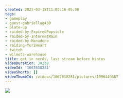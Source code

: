 ```yaml
---
created: 2025-03-18T11:03:16-05:00
tags:
- gameplay
- guest-gabriellag439
- plate-up
- raided-by-ExpiredPopsicle
- raided-by-InternetRain
- raided-by-Manadono
- raiding-YuriHeart
- twitch
- wilmots-warehouse
title: get in nerds, last stream before hiatus
videoDuration: 30238
videoId: '1067618281'
videoShorts: []
videoThumbId: /videos/1067618281/pictures/1996449687
---
```


![](20250318160316.jpg)
